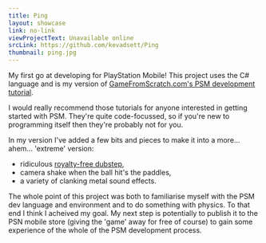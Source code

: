 ```yaml
---
title: Ping
layout: showcase
link: no-link
viewProjectText: Unavailable online
srcLink: https://github.com/kevadsett/Ping
thumbnail: ping.jpg
---
```


My first go at developing for PlayStation Mobile! This project uses the C# language and is my version of <a href="http://www.gamefromscratch.com/post/2012/09/07/A-complete-PlayStation-Vita-game-from-scratch-Part-One.aspx" target="_blank">GameFromScratch.com's PSM development tutorial</a>. 

I would really recommend those tutorials for anyone interested in getting started with PSM. They're quite code-focussed, so if you're new to programming itself then they're probably not for you.

In my version I've added a few bits and pieces to make it into a more... ahem... 'extreme' version: 

* ridiculous <a href="http://www.freestockmusic.com/2012/electronic-production-music/free-dubstep-production-music-wikistep/" target="_blank">royalty-free dubstep</a>, 
* camera shake when the ball hit's the paddles, 
* a variety of clanking metal sound effects. 

The whole point of this project was both to familiarise myself with the PSM dev language and environment and to do something with physics. To that end I think I acheived my goal. My next step is potentially to publish it to the PSN mobile store (giving the 'game' away for free of course) to gain some experience of the whole of the PSM development process.